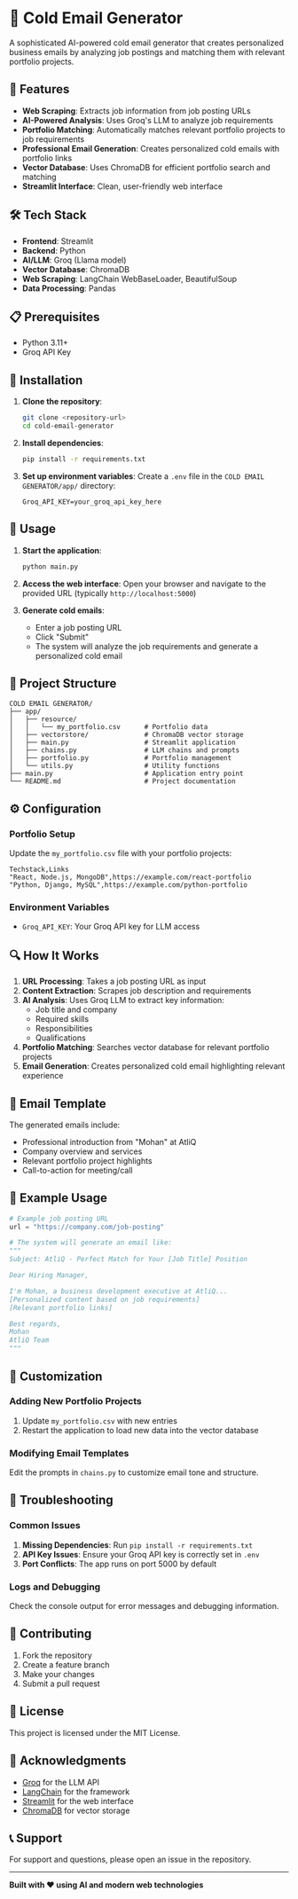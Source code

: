 
# 📧 Cold Email Generator

A sophisticated AI-powered cold email generator that creates personalized business emails by analyzing job postings and matching them with relevant portfolio projects.

## 🚀 Features

- **Web Scraping**: Extracts job information from job posting URLs
- **AI-Powered Analysis**: Uses Groq's LLM to analyze job requirements
- **Portfolio Matching**: Automatically matches relevant portfolio projects to job requirements
- **Professional Email Generation**: Creates personalized cold emails with portfolio links
- **Vector Database**: Uses ChromaDB for efficient portfolio search and matching
- **Streamlit Interface**: Clean, user-friendly web interface

## 🛠️ Tech Stack

- **Frontend**: Streamlit
- **Backend**: Python
- **AI/LLM**: Groq (Llama model)
- **Vector Database**: ChromaDB
- **Web Scraping**: LangChain WebBaseLoader, BeautifulSoup
- **Data Processing**: Pandas

## 📋 Prerequisites

- Python 3.11+
- Groq API Key

## 🔧 Installation

1. **Clone the repository**:
   ```bash
   git clone <repository-url>
   cd cold-email-generator
   ```

2. **Install dependencies**:
   ```bash
   pip install -r requirements.txt
   ```

3. **Set up environment variables**:
   Create a `.env` file in the `COLD EMAIL GENERATOR/app/` directory:
   ```env
   Groq_API_KEY=your_groq_api_key_here
   ```

## 🚀 Usage

1. **Start the application**:
   ```bash
   python main.py
   ```

2. **Access the web interface**:
   Open your browser and navigate to the provided URL (typically `http://localhost:5000`)

3. **Generate cold emails**:
   - Enter a job posting URL
   - Click "Submit"
   - The system will analyze the job requirements and generate a personalized cold email

## 📁 Project Structure

```
COLD EMAIL GENERATOR/
├── app/
│   ├── resource/
│   │   └── my_portfolio.csv      # Portfolio data
│   ├── vectorstore/              # ChromaDB vector storage
│   ├── main.py                   # Streamlit application
│   ├── chains.py                 # LLM chains and prompts
│   ├── portfolio.py              # Portfolio management
│   └── utils.py                  # Utility functions
├── main.py                       # Application entry point
└── README.md                     # Project documentation
```

## ⚙️ Configuration

### Portfolio Setup

Update the `my_portfolio.csv` file with your portfolio projects:

```csv
Techstack,Links
"React, Node.js, MongoDB",https://example.com/react-portfolio
"Python, Django, MySQL",https://example.com/python-portfolio
```

### Environment Variables

- `Groq_API_KEY`: Your Groq API key for LLM access

## 🔍 How It Works

1. **URL Processing**: Takes a job posting URL as input
2. **Content Extraction**: Scrapes job description and requirements
3. **AI Analysis**: Uses Groq LLM to extract key information:
   - Job title and company
   - Required skills
   - Responsibilities
   - Qualifications
4. **Portfolio Matching**: Searches vector database for relevant portfolio projects
5. **Email Generation**: Creates personalized cold email highlighting relevant experience

## 📧 Email Template

The generated emails include:
- Professional introduction from "Mohan" at AtliQ
- Company overview and services
- Relevant portfolio project highlights
- Call-to-action for meeting/call

## 🎯 Example Usage

```python
# Example job posting URL
url = "https://company.com/job-posting"

# The system will generate an email like:
"""
Subject: AtliQ - Perfect Match for Your [Job Title] Position

Dear Hiring Manager,

I'm Mohan, a business development executive at AtliQ...
[Personalized content based on job requirements]
[Relevant portfolio links]

Best regards,
Mohan
AtliQ Team
"""
```

## 🔧 Customization

### Adding New Portfolio Projects

1. Update `my_portfolio.csv` with new entries
2. Restart the application to load new data into the vector database

### Modifying Email Templates

Edit the prompts in `chains.py` to customize email tone and structure.

## 🐛 Troubleshooting

### Common Issues

1. **Missing Dependencies**: Run `pip install -r requirements.txt`
2. **API Key Issues**: Ensure your Groq API key is correctly set in `.env`
3. **Port Conflicts**: The app runs on port 5000 by default

### Logs and Debugging

Check the console output for error messages and debugging information.

## 🤝 Contributing

1. Fork the repository
2. Create a feature branch
3. Make your changes
4. Submit a pull request

## 📝 License

This project is licensed under the MIT License.

## 🙏 Acknowledgments

- [Groq](https://groq.com/) for the LLM API
- [LangChain](https://langchain.com/) for the framework
- [Streamlit](https://streamlit.io/) for the web interface
- [ChromaDB](https://www.trychroma.com/) for vector storage

## 📞 Support

For support and questions, please open an issue in the repository.

---

**Built with ❤️ using AI and modern web technologies**

